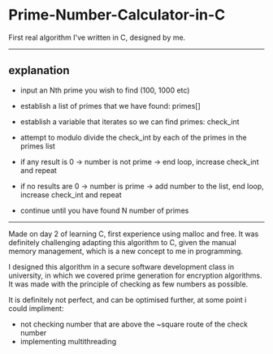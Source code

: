 # Prime-Number-Calculator-in-C
First real algorithm I've written in C, designed by me.

------------------------------------------------------------------------------------------------------------
explanation
------------------------------------------------------------------------------------------------------------
- input an Nth prime you wish to find (100, 1000 etc)
- establish a list of primes that we have found:  primes[]
- establish a variable that iterates so we can find primes: check_int

- attempt to modulo divide the check_int by each of the primes in the primes list
- if any result is 0 -> number is not prime -> end loop, increase check_int and repeat
- if no results are 0 -> number is prime -> add number to the list, end loop, increase check_int and repeat

- continue until you have found N number of primes
------------------------------------------------------------------------------------------------------------

Made on day 2 of learning C, first experience using malloc and free. It was definitely challenging adapting this algorithm 
to C, given the manual memory management, which is a new concept to me in programming. 

I designed this algorithm in a secure software development class in university, in which we covered prime generation for
encryption algorithms. It was made with the principle of checking as few numbers as possible. 

It is definitely not perfect, and can be optimised further, at some point i could impliment:
  - not checking number that are above the ~square route of the check number
  - implementing multithreading
